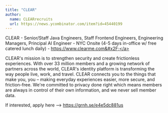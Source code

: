```yaml
---
title: "CLEAR"
author:
  name: CLEARrecruits
  url: https://news.ycombinator.com/item?id=45440199
---
```

CLEAR - Senior&#x2F;Staff Java Engineers, Staff Frontend Engineers, Engineering Managers, Principal AI Engineer - NYC Onsite (4-5 days in-office w&#x2F; free catered lunch daily) - <a href="https:&#x2F;&#x2F;www.clearme.com&#x2F;" rel="nofollow">https:&#x2F;&#x2F;www.clearme.com&#x2F;</a>

CLEAR&#x27;s mission is to strengthen security and create frictionless experiences. With over 33 million members and a growing network of partners across the world, CLEAR&#x27;s identity platform is transforming the way people live, work, and travel. CLEAR connects you to the things that make you, you – making everyday experiences easier, more secure, and friction-free. We&#x27;re committed to privacy done right which means members are always in control of their own information, and we never sell member data.

If interested, apply here --&gt; <a href="https:&#x2F;&#x2F;grnh.se&#x2F;e4e5dc881us" rel="nofollow">https:&#x2F;&#x2F;grnh.se&#x2F;e4e5dc881us</a>
<JobApplication />
